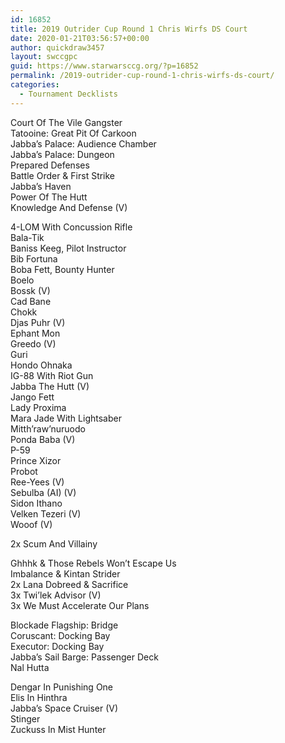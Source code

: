 ```yaml
---
id: 16852
title: 2019 Outrider Cup Round 1 Chris Wirfs DS Court
date: 2020-01-21T03:56:57+00:00
author: quickdraw3457
layout: swccgpc
guid: https://www.starwarsccg.org/?p=16852
permalink: /2019-outrider-cup-round-1-chris-wirfs-ds-court/
categories:
  - Tournament Decklists
---
```

Court Of The Vile Gangster  
Tatooine: Great Pit Of Carkoon  
Jabba&#8217;s Palace: Audience Chamber  
Jabba&#8217;s Palace: Dungeon  
Prepared Defenses  
Battle Order & First Strike  
Jabba&#8217;s Haven  
Power Of The Hutt  
Knowledge And Defense (V)  
  
4-LOM With Concussion Rifle  
Bala-Tik  
Baniss Keeg, Pilot Instructor  
Bib Fortuna  
Boba Fett, Bounty Hunter  
Boelo  
Bossk (V)  
Cad Bane  
Chokk  
Djas Puhr (V)  
Ephant Mon  
Greedo (V)  
Guri  
Hondo Ohnaka  
IG-88 With Riot Gun  
Jabba The Hutt (V)  
Jango Fett  
Lady Proxima  
Mara Jade With Lightsaber  
Mitth&#8217;raw&#8217;nuruodo  
Ponda Baba (V)  
P-59  
Prince Xizor  
Probot  
Ree-Yees (V)  
Sebulba (AI) (V)  
Sidon Ithano  
Velken Tezeri (V)  
Wooof (V)  
  
2x Scum And Villainy  
  
Ghhhk & Those Rebels Won&#8217;t Escape Us  
Imbalance & Kintan Strider  
2x Lana Dobreed & Sacrifice  
3x Twi&#8217;lek Advisor (V)  
3x We Must Accelerate Our Plans  
  
Blockade Flagship: Bridge  
Coruscant: Docking Bay  
Executor: Docking Bay  
Jabba&#8217;s Sail Barge: Passenger Deck  
Nal Hutta  
  
Dengar In Punishing One  
Elis In Hinthra  
Jabba&#8217;s Space Cruiser (V)  
Stinger  
Zuckuss In Mist Hunter